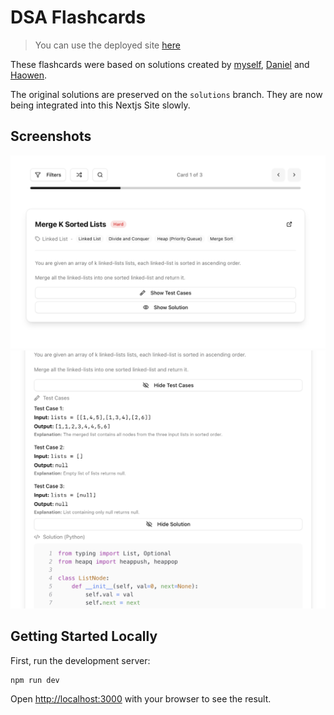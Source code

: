 # DSA Flashcards

> You can use the deployed site [here](https://code.marc.tt)

These flashcards were based on solutions created by [myself](https://marc.tt), [Daniel](https://github.com/Daniel-04) and [Haowen](https://github.com/HaowenRong).

The original solutions are preserved on the `solutions` branch.
They are now being integrated into this Nextjs Site slowly.

## Screenshots

![1.png](images/1.png)
![2.png](images/2.png)

## Getting Started Locally

First, run the development server:

```bash
npm run dev
```

Open [http://localhost:3000](http://localhost:3000) with your browser to see the result.
